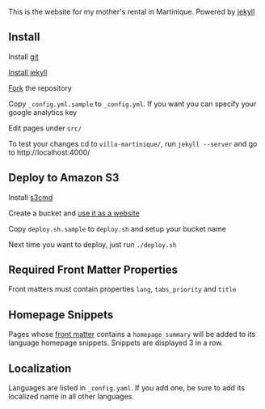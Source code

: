 This is the website for my mother's rental in Martinique.
Powered by [jekyll](http://jekyllrb.com/)

Install
-------
Install [git](http://git-scm.org)

[Install jekyll](https://github.com/mojombo/jekyll/wiki/Install)

[Fork](https://help.github.com/articles/fork-a-repo) the repository

Copy `_config.yml.sample` to `_config.yml`. If you want you can specify your google analytics key

Edit pages under `src/`

To test your changes cd to `villa-martinique/`, run `jekyll --server` and go to http://localhost:4000/

Deploy to Amazon S3
---------
Install [s3cmd](http://s3tools.org/download)

Create a bucket and [use it as a website](http://docs.amazonwebservices.com/AmazonS3/latest/dev/WebsiteHosting.html)

Copy `deploy.sh.sample` to `deploy.sh` and setup your bucket name

Next time you want to deploy, just run `./deploy.sh`

Required Front Matter Properties
--------------------------------
Front matters must contain properties `lang`, `tabs_priority` and `title`

Homepage Snippets
-----------------
Pages whose [front matter](https://github.com/mojombo/jekyll/wiki/YAML-Front-Matter) contains a `homepage_summary` will be added to its language homepage snippets. Snippets are displayed 3 in a row.

Localization
------------
Languages are listed in `_config.yaml`. If you add one, be sure to add its localized name in all other languages.

